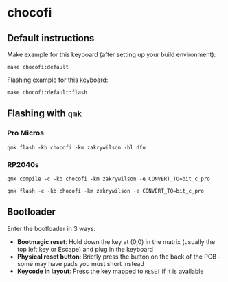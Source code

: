 # chocofi

## Default instructions

Make example for this keyboard (after setting up your build environment):

    make chocofi:default

Flashing example for this keyboard:

    make chocofi:default:flash

## Flashing with `qmk`

### Pro Micros

    qmk flash -kb chocofi -km zakrywilson -bl dfu

### RP2040s

    qmk compile -c -kb chocofi -km zakrywilson -e CONVERT_TO=bit_c_pro

    qmk flash -c -kb chocofi -km zakrywilson -e CONVERT_TO=bit_c_pro

## Bootloader

Enter the bootloader in 3 ways:

* **Bootmagic reset**: Hold down the key at (0,0) in the matrix (usually the top left key or Escape) and plug in the keyboard
* **Physical reset button**: Briefly press the button on the back of the PCB - some may have pads you must short instead
* **Keycode in layout**: Press the key mapped to `RESET` if it is available

